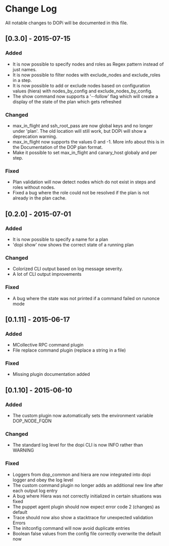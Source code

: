 # Change Log
All notable changes to DOPi will be documented in this file.

## [0.3.0] - 2015-07-15
### Added
- It is now possible to specify nodes and roles as Regex pattern instead of just names.
- It is now possible to filter nodes with exclude_nodes and exclude_roles in a step.
- It is now possible to add or exclude nodes based on configuration values (hiera) with nodes_by_config and exclude_nodes_by_config.
- The show command now supports a '--follow' flag which will create a display of the state of the plan which gets refreshed

### Changed
- max_in_flight and ssh_root_pass are now global keys and no longer under 'plan'. The old location will still work, but DOPi will show a deprecation warning.
- max_in_flight now supports the values 0 and -1. More info about this is in the Documentation of the DOP plan format.
- Make it possible to set max_in_flight and canary_host globaly and per step.

### Fixed
- Plan validation will now detect nodes which do not exist in steps and roles without nodes.
- Fixed a bug where the role could not be resolved if the plan is not already in the plan cache.

## [0.2.0] - 2015-07-01
### Added
- It is now possible to specify a name for a plan
- 'dopi show' now shows the correct state of a running plan

### Changed
- Colorized CLI output based on log message severity.
- A lot of CLI output improvements

### Fixed
- A bug where the state was not printed if a command failed on runonce mode

## [0.1.11] - 2015-06-17
### Added
- MCollective RPC command plugin
- File replace command plugin (replace a string in a file)

### Fixed
- Missing plugin documentation added

## [0.1.10] - 2015-06-10
### Added
- The custom plugin now automatically sets the environment variable DOP_NODE_FQDN

### Changed
- The standard log level for the dopi CLI is now INFO rather than WARNING

### Fixed
- Loggers from dop_common and hiera are now integrated into dopi logger and obey the log level
- The custom command plugin no longer adds an additional new line after each output log entry
- A bug where Hiera was not correctly initialized in certain situations was fixed
- The puppet agent plugin should now expect error code 2 (changes) as default
- Trace should now also show a stacktrace for unexpected validation Errors
- The initconfig command will now avoid duplicate entries
- Boolean false values from the config file correctly overwrite the default now
